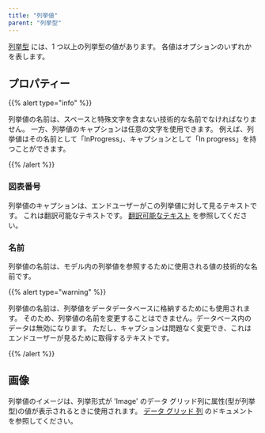 ```yaml
---
title: "列挙値"
parent: "列挙型"
---
```


[列挙型](enumerations) には、1 つ以上の列挙型の値があります。 各値はオプションのいずれかを表します。

## プロパティー

{{% alert type="info" %}}

列挙値の名前は、スペースと特殊文字を含まない技術的な名前でなければなりません。 一方、列挙値のキャプションは任意の文字を使用できます。 例えば、列挙値はその名前として「InProgress」、キャプションとして「In progress」を持つことができます。

{{% /alert %}}

### 図表番号

列挙値のキャプションは、エンドユーザーがこの列挙値に対して見るテキストです。 これは翻訳可能なテキストです。 [翻訳可能なテキスト](translatable-texts) を参照してください。

### 名前

列挙値の名前は、モデル内の列挙値を参照するために使用される値の技術的な名前です。

{{% alert type="warning" %}}

列挙値の名前は、列挙値をデータデータベースに格納するためにも使用されます。 そのため、列挙値の名前を変更することはできません。データベース内のデータは無効になります。 ただし、キャプションは問題なく変更でき、これはエンドユーザーが見るために取得するテキストです。

{{% /alert %}}

## 画像

列挙値のイメージは、列挙形式が 'Image' のデータ グリッド列に属性(型が列挙型)の値が表示されるときに使用されます。 [データ グリッド 列](columns) のドキュメントを参照してください。

